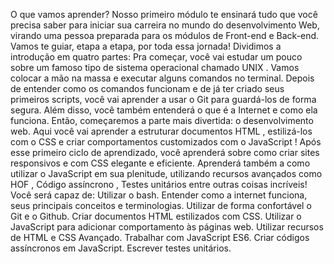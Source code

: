 O que vamos aprender?
Nosso primeiro módulo te ensinará tudo que você precisa saber para iniciar sua carreira no mundo do desenvolvimento Web, virando uma pessoa preparada para os módulos de Front-end e Back-end. Vamos te guiar, etapa a etapa, por toda essa jornada!
Dividimos a introdução em quatro partes:
Pra começar, você vai estudar um pouco sobre um famoso tipo de sistema operacional chamado UNIX . Vamos colocar a mão na massa e executar alguns comandos no terminal.
Depois de entender como os comandos funcionam e de já ter criado seus primeiros scripts, você vai aprender a usar o Git para guardá-los de forma segura. Além disso, você também entenderá o que é a Internet e como ela funciona.
Então, começaremos a parte mais divertida: o desenvolvimento web. Aqui você vai aprender a estruturar documentos HTML , estilizá-los com o CSS e criar comportamentos customizados com o JavaScript !
Após esse primeiro ciclo de aprendizado, você aprenderá sobre como criar sites responsivos e com CSS elegante e eficiente.
Aprenderá também a como utilizar o JavaScript em sua plenitude, utilizando recursos avançados como HOF , Código assíncrono , Testes unitários entre outras coisas incríveis!
Você será capaz de:
Utilizar o bash.
Entender como a internet funciona, seus principais conceitos e terminologias.
Utilizar de forma confortável o Git e o Github.
Criar documentos HTML estilizados com CSS.
Utilizar o JavaScript para adicionar comportamento às páginas web.
Utilizar recursos de HTML e CSS Avançado.
Trabalhar com JavaScript ES6.
Criar códigos assíncronos em JavaScript.
Escrever testes unitários.
